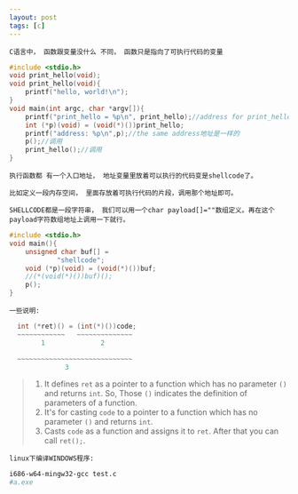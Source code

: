 ```yaml
---
layout: post
tags: [c]
---
```






`C语言中， 函数跟变量没什么 不同， 函数只是指向了可执行代码的变量`

```c
#include <stdio.h>
void print_hello(void);
void print_hello(void){
    printf("hello, world!\n");
}
void main(int argc, char *argv[]){
    printf("print_hello = %p\n", print_hello);//address for print_hello function打印地址
    int (*p)(void) = (void(*)())print_hello;
    printf("address: %p\n",p);//the same address地址是一样的
    p();//调用
    print_hello();//调用
}
```



`执行函数都 有一个入口地址， 地址变量里放着可以执行的代码变是shellcode了。`

`比如定义一段内存空间， 里面存放着可执行代码的片段，调用那个地址即可。`

`SHELLCODE都是一段字符串， 我们可以用一个char payload[]=""数组定义。再在这个payload字符数组地址上调用一下就行。`



```c
#include <stdio.h>
void main(){
    unsigned char buf[] =
            "shellcode";
    void (*p)(void) = (void(*)())buf;
    //(*(void(*)())buf)();
    p();
}
```



`一些说明:`

```c
  int (*ret)() = (int(*)())code;
  ~~~~~~~~~~~~   ~~~~~~~~~~~~~~
        1              2

  ~~~~~~~~~~~~~~~~~~~~~~~~~~~~~
              3
```

> 1. It defines `ret` as a pointer to a function which has no parameter `()` and returns `int`. So, Those `()` indicates the definition of parameters of a function.
> 2.  It's for casting `code` to a pointer to a function which has no parameter `()` and returns `int`.
> 3.  Casts `code` as a function and assigns it to `ret`. After that you can call `ret();`.



`linux下编译WINDOWS程序:`

```bash
i686-w64-mingw32-gcc test.c 
#a.exe
```



